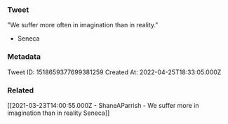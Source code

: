 ### Tweet
"We suffer more often in imagination than in reality."

- Seneca

### Metadata
Tweet ID: 1518659377699381259
Created At: 2022-04-25T18:33:05.000Z

### Related
[[2021-03-23T14:00:55.000Z - ShaneAParrish - We suffer more in imagination than in reality Seneca]]


